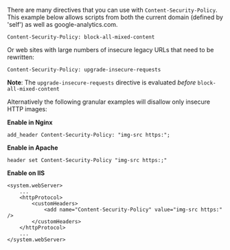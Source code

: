 There are many directives that you can use with `Content-Security-Policy`. This example below allows scripts from both the current domain (defined by 'self') as well as google-analytics.com.

```
Content-Security-Policy: block-all-mixed-content
```

Or web sites with large numbers of insecure legacy URLs that need to be rewritten:

```
Content-Security-Policy: upgrade-insecure-requests
```

**Note**: The `upgrade-insecure-requests` directive is evaluated _before_ `block-all-mixed-content`

Alternatively the following granular examples will disallow only insecure HTTP images:

**Enable in Nginx**

```
add_header Content-Security-Policy: "img-src https:";
```

**Enable in Apache**

```
header set Content-Security-Policy "img-src https:;"
```

**Enable on IIS**

```
<system.webServer>
    ...
    <httpProtocol>
        <customHeaders>
            <add name="Content-Security-Policy" value="img-src https:" />
        </customHeaders>
    </httpProtocol>
    ...
</system.webServer>
```
